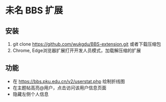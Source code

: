 # 未名 BBS 扩展

## 安装
1. git clone https://github.com/wukgdu/BBS-extension.git 或者下载压缩包
2. Chrome, Edge浏览器扩展打开开发人员模式，加载解压缩的扩展

## 功能
- 在 https://bbs.pku.edu.cn/v2/userstat.php 绘制折线图
- 在主题帖高亮@用户，点击访问该用户信息页面
- 隐藏左侧个人信息
